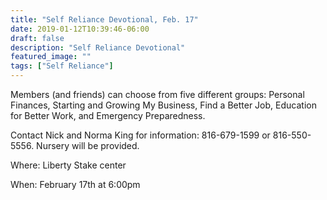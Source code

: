 ```yaml
---
title: "Self Reliance Devotional, Feb. 17"
date: 2019-01-12T10:39:46-06:00
draft: false
description: "Self Reliance Devotional"
featured_image: ""
tags: ["Self Reliance"]
---
```


Members (and friends) can choose from five different groups: Personal Finances, Starting and Growing My Business, Find a Better Job, Education for Better Work, and Emergency Preparedness. 

Contact Nick and Norma King for information: 816-679-1599 or 816-550-5556.  Nursery will be provided.

Where: Liberty Stake center

When: February 17th at 6:00pm